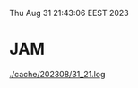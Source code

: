 Thu Aug 31 21:43:06 EEST 2023
# JAM
<a href='./cache/202308/31_21.log'>./cache/202308/31_21.log</a>
